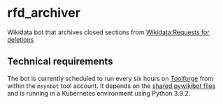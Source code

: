 # rfd_archiver
Wikidata bot that archives closed sections from [Wikidata:Requests for deletions](https://www.wikidata.org/wiki/Wikidata:Requests_for_deletions)

## Technical requirements
The bot is currently scheduled to run every six hours on [Toolforge](https://wikitech.wikimedia.org/wiki/Portal:Toolforge) from within the `msynbot` tool account. It depends on the [shared pywikibot files](https://wikitech.wikimedia.org/wiki/Help:Toolforge/Pywikibot#Using_the_shared_Pywikibot_files_(recommended_setup)) and is running in a Kubernetes environment using Python 3.9.2.